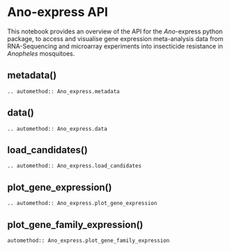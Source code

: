 # Ano-express API

This notebook provides an overview of the API for the *Ano*-express python package, to access and visualise gene expression meta-analysis data from RNA-Sequencing and microarray experiments into insecticide resistance in *Anopheles* mosquitoes.

## metadata()

```
.. automethod:: Ano_express.metadata 
```

## data()

```
.. automethod:: Ano_express.data
```

## load_candidates()

```
.. automethod:: Ano_express.load_candidates
```

## plot_gene_expression()

```
.. automethod:: Ano_express.plot_gene_expression
```

## plot_gene_family_expression()

```
automethod:: Ano_express.plot_gene_family_expression
```